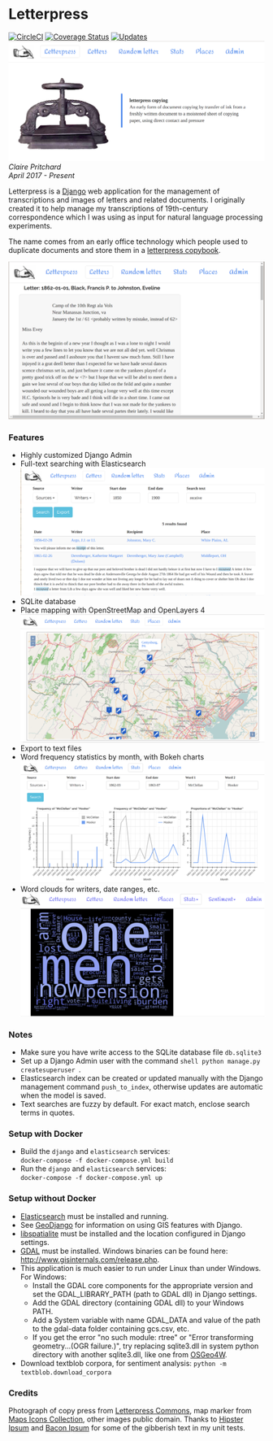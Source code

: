 Letterpress
===========

[![CircleCI](https://circleci.com/gh/clairempr/letterpress/tree/main.svg?style=svg)](https://circleci.com/gh/clairempr/letterpress/tree/main)
[![Coverage Status](https://coveralls.io/repos/github/clairempr/letterpress/badge.svg)](https://coveralls.io/github/clairempr/letterpress)
[![Updates](https://pyup.io/repos/github/clairempr/letterpress/shield.svg)](https://pyup.io/repos/github/clairempr/letterpress/)
![Screenshot](screenshots/home.png) 
*Claire Pritchard*  
*April 2017 - Present*   

Letterpress is a [Django](https://www.djangoproject.com/) web application for the management of transcriptions and images of letters and related documents. 
I originally created it to help manage my transcriptions of 19th-century correspondence which I was using as input for 
natural language processing experiments. 

The name comes from an early office technology which people used to duplicate documents and store them in a 
[letterpress copybook](http://www2.archivists.org/glossary/terms/l/letterpress-copybook).

 ![Letter](screenshots/letter.png)

### Features ###

 - Highly customized Django Admin
 - Full-text searching with Elasticsearch
 ![Fuzzy text search](screenshots/text_search.png)
 - SQLite database
 - Place mapping with OpenStreetMap and OpenLayers 4
 ![Map](screenshots/map_with_popup.png)
 - Export to text files
 - Word frequency statistics by month, with Bokeh charts
 ![Charts](screenshots/charts.png)
 - Word clouds for writers, date ranges, etc.
 ![Word cloud](screenshots/wordcloud_page.png)
 
### Notes ###
 - Make sure you have write access to the SQLite database file `db.sqlite3`
 - Set up a Django Admin user with the command ```shell python manage.py createsuperuser ```.
 - Elasticsearch index can be created or updated manually with the Django management command `push_to_index`, otherwise updates are automatic when the model is saved.
 - Text searches are fuzzy by default. For exact match, enclose search terms in quotes.

### Setup with Docker ### 
 - Build the `django` and `elasticsearch` services:  
   ```docker-compose -f docker-compose.yml build```
 - Run the `django` and `elasticsearch` services:  
   ```docker-compose -f docker-compose.yml up```

### Setup without Docker ### 
 - [Elasticsearch](https://www.elastic.co/products/elasticsearch) must be installed and running.
 - See [GeoDjango](https://docs.djangoproject.com/en/1.10/ref/contrib/gis/) for information on using GIS features with Django.
 - [libspatialite](https://www.gaia-gis.it/fossil/libspatialite/index) must be installed and the location configured in Django settings.
 - [GDAL](http://www.gdal.org/index.html) must be installed. Windows binaries can be found here: http://www.gisinternals.com/release.php.
 - This application is much easier to run under Linux than under Windows. For Windows:
    - Install the GDAL core components for the appropriate version and set the GDAL_LIBRARY_PATH (path to GDAL dll) in Django settings.
    - Add the GDAL directory (containing GDAL dll) to your Windows PATH.
    - Add a System variable with name GDAL_DATA and value of the path to the gdal-data folder containing gcs.csv, etc.
    - If you get the error "no such module: rtree" or "Error transforming geometry...(OGR failure.)", try replacing sqlite3.dll in system python directory with another sqlite3.dll, like one from [OSGeo4W](https://trac.osgeo.org/osgeo4w/).
 - Download textblob corpora, for sentiment analysis: `python -m textblob.download_corpora`
    
### Credits ###
Photograph of copy press from [Letterpress Commons](https://letterpresscommons.com), 
map marker from [Maps Icons Collection](https://mapicons.mapsmarker.com), other images public domain.
Thanks to [Hipster Ipsum](https://hipsum.co/) and [Bacon Ipsum](https://baconipsum.com/) for some of the gibberish text in my unit tests.